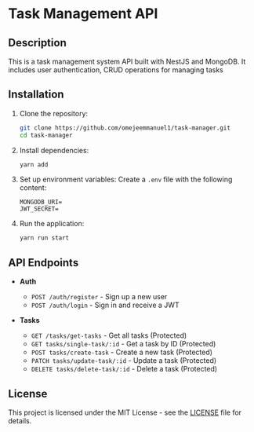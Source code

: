 # Task Management API

## Description

This is a task management system API built with NestJS and MongoDB. It includes user authentication, CRUD operations for managing tasks

## Installation

1. Clone the repository:

    ```bash
    git clone https://github.com/omejeemmanuel1/task-manager.git
    cd task-manager
    ```

2. Install dependencies:

    ```bash
    yarn add
    ```

3. Set up environment variables:
    Create a `.env` file with the following content:

    ```env
    MONGODB_URI=
    JWT_SECRET=
    ```

4. Run the application:

    ```bash
    yarn run start
    ```

## API Endpoints

- **Auth**
  - `POST /auth/register` - Sign up a new user
  - `POST /auth/login` - Sign in and receive a JWT

- **Tasks**
  - `GET /tasks/get-tasks` - Get all tasks (Protected)
  - `GET tasks/single-task/:id` - Get a task by ID (Protected)
  - `POST tasks/create-task` - Create a new task (Protected)
  - `PATCH tasks/update-task/:id` - Update a task (Protected)
  - `DELETE tasks/delete-task/:id` - Delete a task (Protected)

## License

This project is licensed under the MIT License - see the [LICENSE](LICENSE) file for details.
